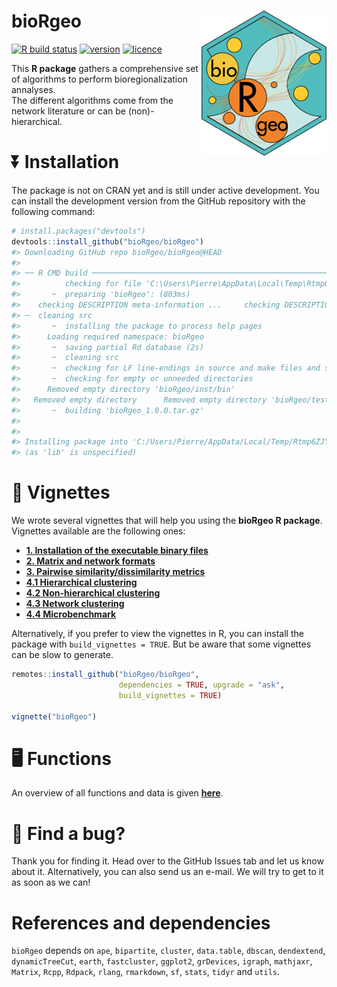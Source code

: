 
<!-- README.md is generated from README.Rmd. Please edit that file -->

# bioRgeo <img src="man/figures/logo.png" align="right" alt="" width="200" />

<!-- badges: start -->

[![R build
status](https://github.com/bioRgeo/bioRgeo/workflows/R-CMD-check/badge.svg)](https://github.com/bioRgeo/bioRgeo/actions)
[![version](https://img.shields.io/github/v/release/bioRgeo/bioRgeo?label=version&style=flat&logo=github)](https://github.com/bioRgeo/bioRgeo)
[![licence](https://img.shields.io/badge/Licence-GPL--3-blue.svg)](https://www.r-project.org/Licenses/GPL-3)
<!-- badges: end -->

This **R package** gathers a comprehensive set of algorithms to perform
bioregionalization annalyses. <br> The different algorithms come from
the network literature or can be (non)-hierarchical.

# :arrow_double_down: Installation

The package is not on CRAN yet and is still under active development.
You can install the development version from the GitHub repository with
the following command:

``` r
# install.packages("devtools")
devtools::install_github("bioRgeo/bioRgeo")
#> Downloading GitHub repo bioRgeo/bioRgeo@HEAD
#> 
#> ── R CMD build ─────────────────────────────────────────────────────────────────
#>          checking for file 'C:\Users\Pierre\AppData\Local\Temp\Rtmp0mJcSm\remotes22585d642fef\bioRgeo-bioRgeo-f2b124c/DESCRIPTION' ...  ✔  checking for file 'C:\Users\Pierre\AppData\Local\Temp\Rtmp0mJcSm\remotes22585d642fef\bioRgeo-bioRgeo-f2b124c/DESCRIPTION'
#>       ─  preparing 'bioRgeo': (803ms)
#>    checking DESCRIPTION meta-information ...     checking DESCRIPTION meta-information ...   ✔  checking DESCRIPTION meta-information
#> ─  cleaning src
#>       ─  installing the package to process help pages
#>      Loading required namespace: bioRgeo
#>       ─  saving partial Rd database (2s)
#>       ─  cleaning src
#>       ─  checking for LF line-endings in source and make files and shell scripts
#>       ─  checking for empty or unneeded directories
#>      Removed empty directory 'bioRgeo/inst/bin'
#>   Removed empty directory      Removed empty directory 'bioRgeo/tests'
#>       ─  building 'bioRgeo_1.0.0.tar.gz'
#>      
#> 
#> Installing package into 'C:/Users/Pierre/AppData/Local/Temp/Rtmp6ZJYtk/temp_libpath37004552716'
#> (as 'lib' is unspecified)
```

# :scroll: Vignettes

We wrote several vignettes that will help you using the **bioRgeo R
package**. Vignettes available are the following ones: <br>

- **[1. Installation of the executable binary
  files](https://biorgeo.github.io/bioRgeo/articles/a1_install_executable_binary_files.html)**  
- **[2. Matrix and network
  formats](https://biorgeo.github.io/bioRgeo/articles/a2_matrix_and_network_formats.html)**
- **[3. Pairwise similarity/dissimilarity
  metrics](https://biorgeo.github.io/bioRgeo/articles/a3_pairwise_metrics.html)**
- **[4.1 Hierarchical
  clustering](https://biorgeo.github.io/bioRgeo/articles/a4_1_hierarchical_clustering.html)**
- **[4.2 Non-hierarchical
  clustering](https://biorgeo.github.io/bioRgeo/articles/a4_2_non_hierarchical_clustering.html)**
- **[4.3 Network
  clustering](https://biorgeo.github.io/bioRgeo/articles/a4_3_network_clustering.html)**
- **[4.4
  Microbenchmark](https://biorgeo.github.io/bioRgeo/articles/a4_4_microbenchmark.html)**

Alternatively, if you prefer to view the vignettes in R, you can install
the package with `build_vignettes = TRUE`. But be aware that some
vignettes can be slow to generate.

``` r
remotes::install_github("bioRgeo/bioRgeo",
                        dependencies = TRUE, upgrade = "ask", 
                        build_vignettes = TRUE)

vignette("bioRgeo")
```

# :desktop_computer: Functions

An overview of all functions and data is given
**[here](https://biorgeo.github.io/bioRgeo/reference/index.html)**.

# :bug: Find a bug?

Thank you for finding it. Head over to the GitHub Issues tab and let us
know about it. Alternatively, you can also send us an e-mail. We will
try to get to it as soon as we can!

# References and dependencies

`bioRgeo` depends on `ape`, `bipartite`, `cluster`, `data.table`,
`dbscan`, `dendextend`, `dynamicTreeCut`, `earth`, `fastcluster`,
`ggplot2`, `grDevices`, `igraph`, `mathjaxr`, `Matrix`, `Rcpp`,
`Rdpack`, `rlang`, `rmarkdown`, `sf`, `stats`, `tidyr` and `utils`.

